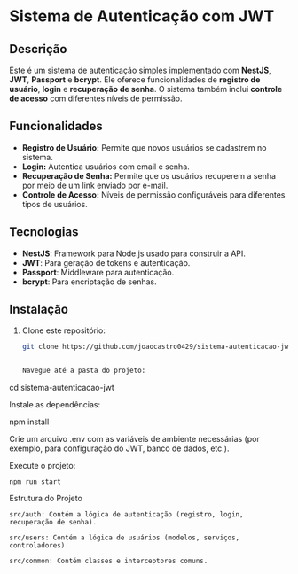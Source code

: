 # Sistema de Autenticação com JWT

## Descrição

Este é um sistema de autenticação simples implementado com **NestJS**, **JWT**, **Passport** e **bcrypt**. Ele oferece funcionalidades de **registro de usuário**, **login** e **recuperação de senha**. O sistema também inclui **controle de acesso** com diferentes níveis de permissão.

## Funcionalidades

- **Registro de Usuário:** Permite que novos usuários se cadastrem no sistema.
- **Login:** Autentica usuários com email e senha.
- **Recuperação de Senha:** Permite que os usuários recuperem a senha por meio de um link enviado por e-mail.
- **Controle de Acesso:** Níveis de permissão configuráveis para diferentes tipos de usuários.

## Tecnologias

- **NestJS**: Framework para Node.js usado para construir a API.
- **JWT**: Para geração de tokens e autenticação.
- **Passport**: Middleware para autenticação.
- **bcrypt**: Para encriptação de senhas.

## Instalação

1. Clone este repositório:

   ```bash
   git clone https://github.com/joaocastro0429/sistema-autenticacao-jwt.git


   Navegue até a pasta do projeto:

cd sistema-autenticacao-jwt

Instale as dependências:

npm install

Crie um arquivo .env com as variáveis de ambiente necessárias (por exemplo, para configuração do JWT, banco de dados, etc.).

Execute o projeto:

    npm run start

Estrutura do Projeto

    src/auth: Contém a lógica de autenticação (registro, login, recuperação de senha).

    src/users: Contém a lógica de usuários (modelos, serviços, controladores).

    src/common: Contém classes e interceptores comuns.
    
